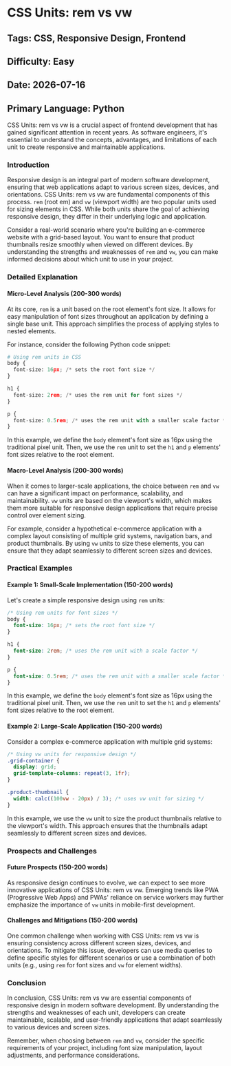 # CSS Units: rem vs vw
## Tags: CSS, Responsive Design, Frontend
## Difficulty: Easy
## Date: 2026-07-16
## Primary Language: Python

CSS Units: rem vs vw is a crucial aspect of frontend development that has gained significant attention in recent years. As software engineers, it's essential to understand the concepts, advantages, and limitations of each unit to create responsive and maintainable applications.

### Introduction

Responsive design is an integral part of modern software development, ensuring that web applications adapt to various screen sizes, devices, and orientations. CSS Units: rem vs vw are fundamental components of this process. `rem` (root em) and `vw` (viewport width) are two popular units used for sizing elements in CSS. While both units share the goal of achieving responsive design, they differ in their underlying logic and application.

Consider a real-world scenario where you're building an e-commerce website with a grid-based layout. You want to ensure that product thumbnails resize smoothly when viewed on different devices. By understanding the strengths and weaknesses of `rem` and `vw`, you can make informed decisions about which unit to use in your project.

### Detailed Explanation

#### Micro-Level Analysis (200-300 words)

At its core, `rem` is a unit based on the root element's font size. It allows for easy manipulation of font sizes throughout an application by defining a single base unit. This approach simplifies the process of applying styles to nested elements.

For instance, consider the following Python code snippet:
```python
# Using rem units in CSS
body {
  font-size: 16px; /* sets the root font size */
}

h1 {
  font-size: 2rem; /* uses the rem unit for font sizes */
}

p {
  font-size: 0.5rem; /* uses the rem unit with a smaller scale factor */
}
```
In this example, we define the `body` element's font size as 16px using the traditional pixel unit. Then, we use the `rem` unit to set the `h1` and `p` elements' font sizes relative to the root element.

#### Macro-Level Analysis (200-300 words)

When it comes to larger-scale applications, the choice between `rem` and `vw` can have a significant impact on performance, scalability, and maintainability. `vw` units are based on the viewport's width, which makes them more suitable for responsive design applications that require precise control over element sizing.

For example, consider a hypothetical e-commerce application with a complex layout consisting of multiple grid systems, navigation bars, and product thumbnails. By using `vw` units to size these elements, you can ensure that they adapt seamlessly to different screen sizes and devices.

### Practical Examples

#### Example 1: Small-Scale Implementation (150-200 words)

Let's create a simple responsive design using `rem` units:
```css
/* Using rem units for font sizes */
body {
  font-size: 16px; /* sets the root font size */
}

h1 {
  font-size: 2rem; /* uses the rem unit with a scale factor */
}

p {
  font-size: 0.5rem; /* uses the rem unit with a smaller scale factor */
}
```
In this example, we define the `body` element's font size as 16px using the traditional pixel unit. Then, we use the `rem` unit to set the `h1` and `p` elements' font sizes relative to the root element.

#### Example 2: Large-Scale Application (150-200 words)

Consider a complex e-commerce application with multiple grid systems:
```css
/* Using vw units for responsive design */
.grid-container {
  display: grid;
  grid-template-columns: repeat(3, 1fr);
}

.product-thumbnail {
  width: calc((100vw - 20px) / 3); /* uses vw unit for sizing */
}
```
In this example, we use the `vw` unit to size the product thumbnails relative to the viewport's width. This approach ensures that the thumbnails adapt seamlessly to different screen sizes and devices.

### Prospects and Challenges

#### Future Prospects (150-200 words)

As responsive design continues to evolve, we can expect to see more innovative applications of CSS Units: rem vs vw. Emerging trends like PWA (Progressive Web Apps) and PWAs' reliance on service workers may further emphasize the importance of `vw` units in mobile-first development.

#### Challenges and Mitigations (150-200 words)

One common challenge when working with CSS Units: rem vs vw is ensuring consistency across different screen sizes, devices, and orientations. To mitigate this issue, developers can use media queries to define specific styles for different scenarios or use a combination of both units (e.g., using `rem` for font sizes and `vw` for element widths).

### Conclusion

In conclusion, CSS Units: rem vs vw are essential components of responsive design in modern software development. By understanding the strengths and weaknesses of each unit, developers can create maintainable, scalable, and user-friendly applications that adapt seamlessly to various devices and screen sizes.

Remember, when choosing between `rem` and `vw`, consider the specific requirements of your project, including font size manipulation, layout adjustments, and performance considerations.